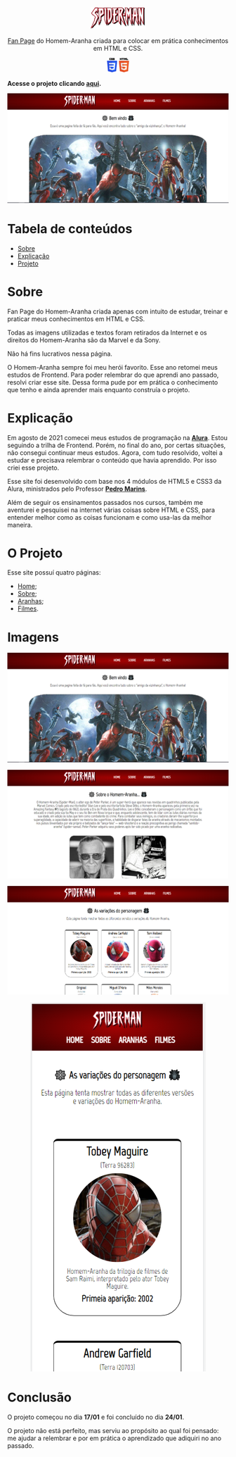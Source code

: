 <p align="center">
    <img src="imagens/spiderman-logo.png" height="25%" width="25%">
</p>

<p align="center"> <a href="https://brunosabbagmachado.github.io/spidermanFanPage/">Fan Page</a> do Homem-Aranha criada para colocar em prática conhecimentos em HTML e CSS.</p>

<p align="center">
    <img src="imagens/CSS_HTML.png" height="10%" width="10%">
</p>


**Acesse o projeto clicando [aqui](https://brunosabbagmachado.github.io/spidermanFanPage/).**

![Tela Principal](./imagens/tela-principal.PNG)

# Tabela de conteúdos
<!--ts-->
   * [Sobre](#Sobre)
   * [Explicação](#Explicação)
   * [Projeto](#O-Projeto)
<!--te-->

# Sobre

Fan Page do Homem-Aranha criada apenas com intuito de estudar, treinar e praticar meus conhecimentos em HTML e CSS.

Todas as imagens utilizadas e textos foram retirados da Internet e os direitos do Homem-Aranha são da Marvel e da Sony.

Não há fins lucrativos nessa página.

O Homem-Aranha sempre foi meu herói favorito. Esse ano retomei meus estudos de Frontend. Para poder relembrar do que aprendi ano passado, resolvi criar esse site. Dessa forma pude por em prática o conhecimento que tenho e ainda aprender mais enquanto construía o projeto.


# Explicação

Em agosto de 2021 comecei meus estudos de programação na **[Alura](https://www.alura.com.br/)**. Estou seguindo a trilha de Frontend. Porém, no final do ano, por certas situações, não consegui continuar meus estudos. Agora, com tudo resolvido, voltei a estudar e precisava relembrar o conteúdo que havia aprendido. Por isso criei esse projeto.

Esse site foi desenvolvido com base nos 4 módulos de HTML5 e CSS3 da Alura, ministrados pelo Professor **[Pedro Marins](https://github.com/pedromarins)**.

Além de seguir os ensinamentos passados nos cursos, também me aventurei e pesquisei na internet várias coisas sobre HTML e CSS, para entender melhor como as coisas funcionam e como usa-las da melhor maneira.


# O Projeto

Esse site possuí quatro páginas:
* [Home](https://brunosabbagmachado.github.io/spidermanFanPage/index.html);
* [Sobre](https://brunosabbagmachado.github.io/spidermanFanPage/HTML/sobre.html);
* [Aranhas](https://brunosabbagmachado.github.io/spidermanFanPage/HTML/aranhas.html);
* [Filmes](https://brunosabbagmachado.github.io/spidermanFanPage/HTML/filmes.html).


# Imagens

![](./imagens/tela-principal.PNG)

![](./imagens/tela-sobre.PNG)

![](/imagens/tela-aranhas.PNG)

<p align="center">
     <img src="imagens/tela-aranhas-celular.PNG">
</p>


# Conclusão

O projeto começou no dia **17/01** e foi concluído no dia **24/01**. 

O projeto não está perfeito, mas serviu ao propósito ao qual foi pensado: me ajudar a relembrar e por em prática o aprendizado que adiquiri no ano passado.

